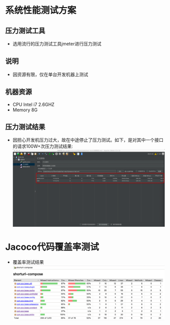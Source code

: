 # 系统性能测试方案
## 压力测试工具
- 选用流行的压力测试工具jmeter进行压力测试

## 说明
- 因资源有限，仅在单台开发机器上测试

## 机器资源
- CPU Intel i7 2.6GHZ
- Memory 8G

## 压力测试结果
- 因担心开发机压力过大，故在中途停止了压力测试。如下，是对其中一个接口的请求100W+次压力测试结果: 
  ![Alt](pressure-reuslt.png)


# Jacoco代码覆盖率测试
- 覆盖率测试结果
  ![Alt](jacoco-coverage-result.png)


